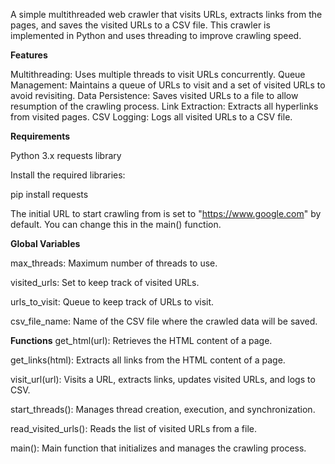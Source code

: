 A simple multithreaded web crawler that visits URLs, extracts links from the pages, and saves the visited URLs to a CSV file. This crawler is implemented in Python and uses threading to improve crawling speed.

**Features**

Multithreading: Uses multiple threads to visit URLs concurrently.
Queue Management: Maintains a queue of URLs to visit and a set of visited URLs to avoid revisiting.
Data Persistence: Saves visited URLs to a file to allow resumption of the crawling process.
Link Extraction: Extracts all hyperlinks from visited pages.
CSV Logging: Logs all visited URLs to a CSV file.

**Requirements**

Python 3.x
requests library

Install the required libraries:

pip install requests

The initial URL to start crawling from is set to "https://www.google.com" by default. You can change this in the main() function.

**Global Variables**

max_threads: Maximum number of threads to use.

visited_urls: Set to keep track of visited URLs.

urls_to_visit: Queue to keep track of URLs to visit.

csv_file_name: Name of the CSV file where the crawled data will be saved.

**Functions**
get_html(url): Retrieves the HTML content of a page.

get_links(html): Extracts all links from the HTML content of a page.

visit_url(url): Visits a URL, extracts links, updates visited URLs, and logs to CSV.

start_threads(): Manages thread creation, execution, and synchronization.

read_visited_urls(): Reads the list of visited URLs from a file.

main(): Main function that initializes and manages the crawling process.
